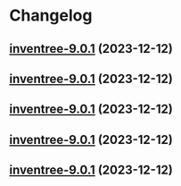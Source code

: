 # Changelog



## [inventree-9.0.1](https://github.com/truecharts/charts/compare/inventree-8.0.3...inventree-9.0.1) (2023-12-12)




## [inventree-9.0.1](https://github.com/truecharts/charts/compare/inventree-8.0.3...inventree-9.0.1) (2023-12-12)




## [inventree-9.0.1](https://github.com/truecharts/charts/compare/inventree-8.0.3...inventree-9.0.1) (2023-12-12)




## [inventree-9.0.1](https://github.com/truecharts/charts/compare/inventree-8.0.3...inventree-9.0.1) (2023-12-12)




## [inventree-9.0.1](https://github.com/truecharts/charts/compare/inventree-8.0.3...inventree-9.0.1) (2023-12-12)

